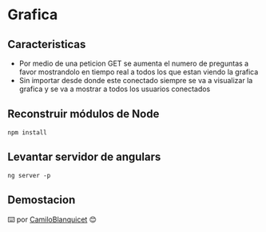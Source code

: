 # Grafica

## Caracteristicas
- Por medio de una peticion GET se aumenta el numero de preguntas a favor mostrandolo en tiempo real a todos los que estan viendo la grafica 
- Sin importar desde donde este conectado siempre se va a visualizar la grafica y se va a mostrar a todos los usuarios conectados

## Reconstruir módulos de Node
```
npm install 
```

## Levantar servidor de angulars
```
ng server -p
```

## Demostacion



⌨️ por [CamiloBlanquicet](https://github.com/CamiloBlanquicet/) 😊
